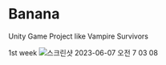 # Banana
Unity Game Project like Vampire Survivors

1st week
![스크린샷 2023-06-07 오전 7 03 08](https://github.com/j-jiwon/Banana/assets/34727587/41f6e241-7c1e-4cff-ae91-0f42f0e2bed7)
